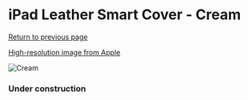 # iPad Leather Smart Cover - Cream

[Return to previous page](/ipad_2)

[High-resolution image from Apple](https://store.storeimages.cdn-apple.com/8756/as-images.apple.com/is/MD305?wid=4500&hei=4500&fmt=png)

<div style="width: 384px"><img src="/everypreview/MD305.png" alt="Cream"></div>

### Under construction
